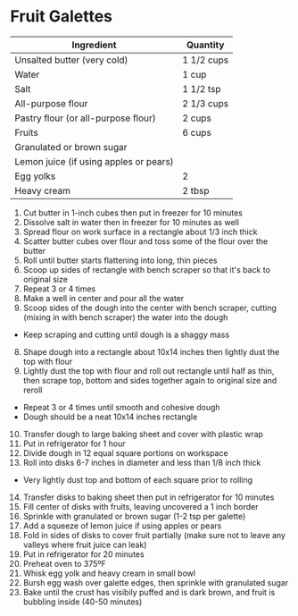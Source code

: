 Fruit Galettes
==============

Ingredient | Quantity
---|---
Unsalted butter (very cold) | 1 1/2 cups
Water | 1 cup
Salt | 1 1/2 tsp
All-purpose flour | 2 1/3 cups
Pastry flour (or all-purpose flour) | 2 cups
Fruits | 6 cups
Granulated or brown sugar |
Lemon juice (if using apples or pears) |
Egg yolks | 2
Heavy cream | 2 tbsp

1. Cut butter in 1-inch cubes then put in freezer for 10 minutes
2. Dissolve salt in water then in freezer for 10 minutes as well
3. Spread flour on work surface in a rectangle about 1/3 inch thick
4. Scatter butter cubes over flour and toss some of the flour over the butter
5. Roll until butter starts flattening into long, thin pieces
  1. Scoop up sides of rectangle with bench scraper so that it's back to original size
  2. Repeat 3 or 4 times
6. Make a well in center and pour all the water
7. Scoop sides of the dough into the center with bench scraper, cutting (mixing in with bench scraper) the water into the dough
  * Keep scraping and cutting until dough is a shaggy mass
8. Shape dough into a rectangle about 10x14 inches then lightly dust the top with flour
9. Lightly dust the top with flour and roll out rectangle until half as thin, then scrape top, bottom and sides together again to original size and reroll
  * Repeat 3 or 4 times until smooth and cohesive dough
  * Dough should be a neat 10x14 inches rectangle
10. Transfer dough to large baking sheet and cover with plastic wrap
11. Put in refrigerator for 1 hour
12. Divide dough in 12 equal square portions on workspace
13. Roll into disks 6-7 inches in diameter and less than 1/8 inch thick
  * Very lightly dust top and bottom of each square prior to rolling
14. Transfer disks to baking sheet then put in refrigerator for 10 minutes
15. Fill center of disks with fruits, leaving uncovered a 1 inch border
16. Sprinkle with granulated or brown sugar (1-2 tsp per galette)
17. Add a squeeze of lemon juice if using apples or pears
18. Fold in sides of disks to cover fruit partially (make sure not to leave any valleys where fruit juice can leak)
19. Put in refrigerator for 20 minutes
20. Preheat oven to 375ºF
21. Whisk egg yolk and heavy cream in small bowl
22. Bursh egg wash over galette edges, then sprinkle with granulated sugar
23. Bake until the crust has visibily puffed and is dark brown, and fruit is bubbling inside (40-50 minutes)
